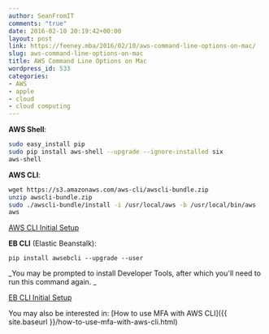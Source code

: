 ```yaml
---
author: SeanFromIT
comments: "true"
date: 2016-02-10 20:19:42+00:00
layout: post
link: https://feeney.mba/2016/02/10/aws-command-line-options-on-mac/
slug: aws-command-line-options-on-mac
title: AWS Command Line Options on Mac
wordpress_id: 533
categories:
- AWS
- apple
- cloud
- cloud computing
---
```


**AWS Shell**:

```bash
sudo easy_install pip
sudo pip install aws-shell --upgrade --ignore-installed six
aws-shell
```

**AWS CLI**:

```bash
wget https://s3.amazonaws.com/aws-cli/awscli-bundle.zip
unzip awscli-bundle.zip
sudo ./awscli-bundle/install -i /usr/local/aws -b /usr/local/bin/aws
aws
```

[AWS CLI Initial Setup](http://docs.aws.amazon.com/cli/latest/userguide/cli-chap-getting-started.html)

**EB CLI** (Elastic Beanstalk):


`pip install awsebcli --upgrade --user`


_You may be prompted to install Developer Tools, after which you'll need to run this command again. _

[EB CLI Initial Setup](http://docs.aws.amazon.com/elasticbeanstalk/latest/dg/eb-cli3-configuration.html)

You may also be interested in: [How to use MFA with AWS CLI]({{ site.baseurl }}/how-to-use-mfa-with-aws-cli.html)
